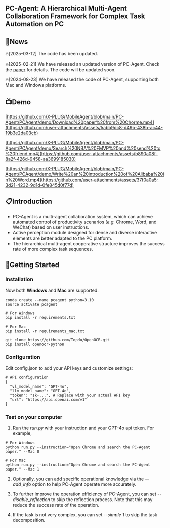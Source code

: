 ## PC-Agent: A Hierarchical Multi-Agent Collaboration Framework for Complex Task Automation on PC

## 📢News
🔥[2025-03-12] The code has been updated.

🔥[2025-02-21] We have released an updated version of PC-Agent. Check the [paper](https://arxiv.org/abs/2502.14282) for details. The code will be updated soon.

🔥[2024-08-23] We have released the code of PC-Agent, supporting both Mac and Windows platforms.

## 📺Demo
[https://github.com/X-PLUG/MobileAgent/blob/main/PC-Agent/PCAgent/demo/Download%20paper%20from%20Chorme.mp4](https://github.com/user-attachments/assets/5abb9dc8-d49b-438b-ac44-19b3e2da03cb)

[https://github.com/X-PLUG/MobileAgent/blob/main/PC-Agent/PCAgent/demo/Search%20NBA%20FMVP%20and%20send%20to%20friend.mp4](https://github.com/user-attachments/assets/b890a08f-8a2f-426d-9458-aa3699185030)

[https://github.com/X-PLUG/MobileAgent/blob/main/PC-Agent/PCAgent/demo/Write%20an%20introduction%20of%20Alibaba%20in%20Word.mp4](https://github.com/user-attachments/assets/37f0a0a5-3d21-4232-9d1d-0fe845d0f77d)

## 📋Introduction
* PC-Agent is a multi-agent collaboration system, which can achieve automated control of productivity scenarios (_e.g._ Chrome, Word, and WeChat) based on user instructions.
* Active perception module designed for dense and diverse interactive elements are better adapted to the PC platform.
* The hierarchical multi-agent cooperative structure improves the success rate of more complex task sequences.

<!-- * PC-Agent是一个面向复杂PC任务的多模态智能体框架，基于视觉感知实现多种生产力场景的自动控制，包括Chrome, Word, WeChat等。
* 针对密集多样的可交互元素设计的主动感知模块更好地适应PC平台。
* 层次化多智能体协作结构提高了更复杂任务序列的成功率。
 -->

## 🔧Getting Started

### Installation
Now both **Windows** and **Mac** are supported.
```
conda create --name pcagent python=3.10
source activate pcagent

# For Windows
pip install -r requirements.txt

# For Mac
pip install -r requirements_mac.txt

git clone https://github.com/Topdu/OpenOCR.git
pip install openocr-python
```

### Configuration
Edit config.json to add your API keys and customize settings:
```
# API configuration
{
  "vl_model_name": "GPT-4o",
  "llm_model_name": "GPT-4o",
  "token": "sk-...", # Replace with your actual API key
  "url": "https://api.openai.com/v1"
}
```

### Test on your computer

1. Run the *run.py* with your instruction and your GPT-4o api token. For example,
```
# For Windows
python run.py --instruction="Open Chrome and search the PC-Agent paper." --Mac 0

# For Mac
python run.py --instruction="Open Chrome and search the PC-Agent paper." --Mac 1
```

2. Optionally, you can add specific operational knowledge via the *--add_info* option to help PC-Agent operate more accurately.

3. To further improve the operation efficiency of PC-Agent, you can set *--disable_reflection* to skip the reflection process. Note that this may reduce the success rate of the operation.

4. If the task is not very complex, you can set *--simple 1* to skip the task decomposition.
